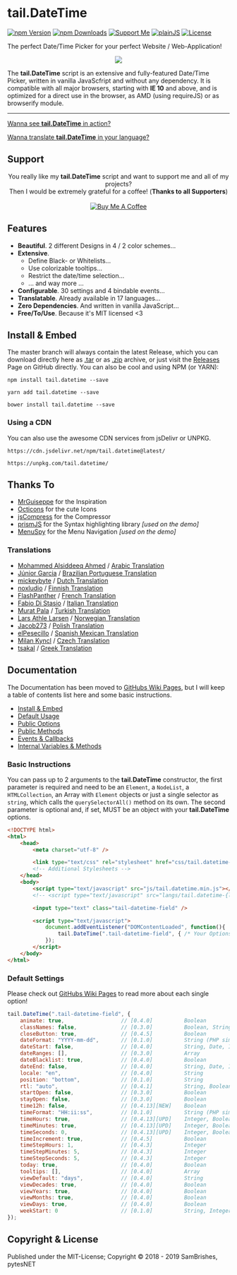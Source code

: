 tail.DateTime
=============
[![npm Version](https://s.pytes.me/a7034683)](https://s.pytes.me/64a7f3a3)
[![npm Downloads](https://s.pytes.me/e3024ed7)](https://s.pytes.me/64a7f3a3)
[![Support Me](https://s.pytes.me/4a1717aa)](https://buymeacoffee.com/pytesNET)
[![plainJS](https://s.pytes.me/3fd80118)](https://s.pytes.me/e0b6ce86)
[![License](https://s.pytes.me/8257ac72)](LICENSE.md)

The perfect Date/Time Picker for your perfect Website / Web-Application!

<p align="center" style="text-align:center"><a href="https://github.pytes.net/tail.DateTime">
<img src="https://repository-images.githubusercontent.com/157055836/51d40e80-9b33-11e9-8fbb-f05ce51a16c4" style="width:auto;max-width:640px;" />
</a></p>

The **tail.DateTime** script is an extensive and fully-featured Date/Time Picker, written in vanilla
JavaScfript and without any dependency. It is compatible with all major browsers, starting with
**IE 10** and above, and is optimized for a direct use in the browser, as AMD (using requireJS) or
as browserify module.

----------------------------

[Wanna see **tail.DateTime** in action?](https://github.pytes.net/tail.DateTime)

[Wanna translate **tail.DateTime** in your language?](https://github.com/pytesNET/tail.DateTime/wiki/Help-Translating)

Support
-------
<p align="center" style="text-align:center">
You really like my <b>tail.DateTime</b> script and want to support me and all of my projects?<br/>
Then I would be extremely grateful for a coffee! (<b>Thanks to all Supporters</b>)<br/><br/>
<a href="https://www.buymeacoffee.com/pytesNET"><img src="https://www.buymeacoffee.com/assets/img/custom_images/orange_img.png" alt="Buy Me A Coffee" title="Buy Me A Coffee" /></a>
</p>

Features
--------
-   **Beautiful**. 2 different Designs in 4 / 2 color schemes...
-   **Extensive**.
    -   Define Black- or Whitelists...
    -   Use colorizable tooltips...
    -   Restrict the date/time selection...
    -   ... and way more ...
-   **Configurable**. 30 settings and 4 bindable events...
-   **Translatable**. Already available in 17 languages...
-   **Zero Dependencies**. And written in vanilla JavaScript...
-   **Free/To/Use**. Because it's MIT licensed <3

Install & Embed
---------------
The master branch will always contain the latest Release, which you can download directly here
as [.tar](https://github.com/pytesNET/tail.DateTime/tarball/master) or as [.zip](https://github.com/pytesNET/tail.DateTime/zipball/master)
archive, or just visit the [Releases](https://github.com/pytesNET/tail.DateTime/releases) Page
on GitHub directly. You can also be cool and using NPM (or YARN):

```markup
npm install tail.datetime --save
```

```markup
yarn add tail.datetime --save
```

```markup
bower install tail.datetime --save
```

### Using a CDN
You can also use the awesome CDN services from jsDelivr or UNPKG.

```markup
https://cdn.jsdelivr.net/npm/tail.datetime@latest/
```

```markup
https://unpkg.com/tail.datetime/
```

Thanks To
---------
-   [MrGuiseppe](https://github.com/MrGuiseppe) for the Inspiration
-   [Octicons](https://octicons.github.com/) for the cute Icons
-   [jsCompress](https://jscompress.com/) for the Compressor
-   [prismJS](https://prismjs.com) for the Syntax highlighting library _[used on the demo]_
-   [MenuSpy](https://github.com/lcdsantos/menuspy) for the Menu Navigation _[used on the demo]_

### Translations
-   [Mohammed Alsiddeeq Ahmed](https://github.com/mosid) / [Arabic Translation](https://github.com/pytesNET/tail.DateTime/issues/1)
-   [Júnior Garcia](https://github.com/juniorgarcia) / [Brazilian Portuguese Translation](https://github.com/pytesNET/tail.DateTime/issues/13)
-   [mickeybyte](https://github.com/mickeybyte) / [Dutch Translation](https://github.com/pytesNET/tail.DateTime/issues/15)
-   [noxludio](https://github.com/noxludio) / [Finnish Translation](https://github.com/pytesNET/tail.DateTime/pull/17)
-   [FlashPanther](https://github.com/FlashPanther) / [French Translation](https://github.com/pytesNET/tail.DateTime/pull/19)
-   [Fabio Di Stasio](https://github.com/Fabio286) / [Italian Translation](https://github.com/pytesNET/tail.DateTime/issues/10)
-   [Murat Pala](https://github.com/Prozexis) / [Turkish Translation](https://github.com/pytesNET/tail.DateTime/pull/30)
-   [Lars Athle Larsen](https://github.com/larsathle) / [Norwegian Translation](https://github.com/pytesNET/tail.DateTime/pull/31)
-   [Jacob273](https://github.com/Jacob273) / [Polish Translation](https://github.com/pytesNET/tail.DateTime/pull/32)
-   [elPesecillo](https://github.com/elPesecillo) / [Spanish Mexican Translation](https://github.com/pytesNET/tail.DateTime/issue/34)
-   [Milan Kyncl](https://github.com/milankyncl) / [Czech Translation](https://github.com/pytesNET/tail.DateTime/pill/39)
-   [tsakal](https://github.com/tsakal) / [Greek Translation](https://github.com/pytesNET/tail.DateTime/issues/41)

Documentation
-------------
The Documentation has been moved to [GitHubs Wiki Pages](https://github.com/pytesNET/tail.DateTime/wiki),
but I will keep a table of contents list here and some basic instructions.

-   [Install & Embed](https://www.github.com/pytesNET/tail.DateTime/wiki/instructions)
-   [Default Usage](https://www.github.com/pytesNET/tail.DateTime/wiki/default-usage)
-   [Public Options](https://www.github.com/pytesNET/tail.DateTime/wiki/public-options)
-   [Public Methods](https://www.github.com/pytesNET/tail.DateTime/wiki/public-methods)
-   [Events & Callbacks](https://www.github.com/pytesNET/tail.DateTime/wiki/events-callbacks)
-   [Internal Variables & Methods](https://www.github.com/pytesNET/tail.DateTime/wiki/internal)

### Basic Instructions
You can pass up to 2 arguments to the **tail.DateTime** constructor, the first parameter is required
and need to be an `Element`, a `NodeList`, a `HTMLCollection`, an Array with `Element` objects or
just a single selector as `string`, which calls the `querySelectorAll()` method on its own. The
second parameter is optional and, if set, MUST be an object with your **tail.DateTime** options.

```html
<!DOCTYPE html>
<html>
    <head>
        <meta charset="utf-8" />

        <link type="text/css" rel="stylesheet" href="css/tail.datetime-default.css" />
        <!-- Additional Stylesheets -->
    </head>
    <body>
        <script type="text/javascript" src="js/tail.datetime.min.js"></script>
        <!-- <script type="text/javascript" src="langs/tail.datetime-{lang}.js"></script> -->

        <input type="text" class="tail-datetime-field" />

        <script type="text/javascript">
            document.addEventListener("DOMContentLoaded", function(){
                tail.DateTime(".tail-datetime-field", { /* Your Options */ });
            });
        </script>
    </body>
</html>
```

### Default Settings
Please check out [GitHubs Wiki Pages](https://github.com/pytesNET/tail.DateTime/wiki) to read more
about each single option!

```javascript
tail.DateTime(".tail-datetime-field", {
    animate: true,                  // [0.4.0]          Boolean
    classNames: false,              // [0.3.0]          Boolean, String, Array, null
    closeButton: true,              // [0.4.5]          Boolean
    dateFormat: "YYYY-mm-dd",       // [0.1.0]          String (PHP similar Date)
    dateStart: false,               // [0.4.0]          String, Date, Integer, False
    dateRanges: [],                 // [0.3.0]          Array
    dateBlacklist: true,            // [0.4.0]          Boolean
    dateEnd: false,                 // [0.4.0]          String, Date, Integer, False
    locale: "en",                   // [0.4.0]          String
    position: "bottom",             // [0.1.0]          String
    rtl: "auto",                    // [0.4.1]          String, Boolean
    startOpen: false,               // [0.3.0]          Boolean
    stayOpen: false,                // [0.3.0]          Boolean
    time12h: false,                 // [0.4.13][NEW]    Boolean
    timeFormat: "HH:ii:ss",         // [0.1.0]          String (PHP similar Date)
    timeHours: true,                // [0.4.13][UPD]    Integer, Boolean, null
    timeMinutes: true,              // [0.4.13][UPD]    Integer, Boolean, null
    timeSeconds: 0,                 // [0.4.13][UPD]    Integer, Boolean, null
    timeIncrement: true,            // [0.4.5]          Boolean
    timeStepHours: 1,               // [0.4.3]          Integer
    timeStepMinutes: 5,             // [0.4.3]          Integer
    timeStepSeconds: 5,             // [0.4.3]          Integer
    today: true,                    // [0.4.0]          Boolean
    tooltips: [],                   // [0.4.0]          Array
    viewDefault: "days",            // [0.4.0]          String
    viewDecades: true,              // [0.4.0]          Boolean
    viewYears: true,                // [0.4.0]          Boolean
    viewMonths: true,               // [0.4.0]          Boolean
    viewDays: true,                 // [0.4.0]          Boolean
    weekStart: 0                    // [0.1.0]          String, Integer
});
```

Copyright & License
-------------------
Published under the MIT-License; Copyright &copy; 2018 - 2019 SamBrishes, pytesNET
